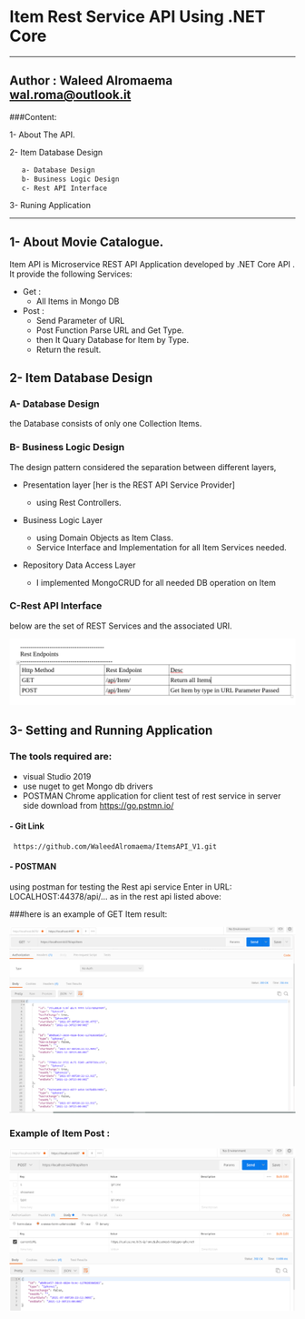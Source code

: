 # Item Rest Service API Using .NET Core
-----------
Author : Waleed Alromaema
         wal.roma@outlook.it
-----------
###Content:

1- About The API.

2- Item Database Design

	   a- Database Design
	   b- Business Logic Design
	   c- Rest API Interface
   
3- Runing Application

----------------
## 1- About Movie Catalogue.

Item API is Microservice REST API Application developed by .NET Core API . It provide the following Services:

- Get :
     - All Items in Mongo DB
- Post :
     - Send Parameter of URL 
     - Post Function Parse URL and Get Type.
     - then It Quary Database for Item by Type.
     - Return the result. 


## 2- Item Database Design

### A- Database Design

the Database consists of only one Collection Items.
   
### B- Business Logic Design

The design pattern considered the separation between different layers,  
- Presentation layer [her is the REST API Service Provider] 
     - using Rest Controllers.
     
- Business Logic Layer
     - using Domain Objects as Item Class.
     - Service Interface and Implementation for all Item Services needed.
     
- Repository Data Access Layer 
     - I implemented MongoCRUD for all needed DB operation on Item
 
       
### C-Rest API Interface
 
 below are the set of REST Services and the associated URI.
 
 ![alt ItemEndpoints](ItemEndpoints.png)   

## 3- Setting and Running Application
### The tools required are: 
-  visual Studio 2019
-  use nuget to get Mongo db drivers
-  POSTMAN Chrome application for client test of rest service in server side download from https://go.pstmn.io/ 


#### - Git Link

```
 https://github.com/WaleedAlromaema/ItemsAPI_V1.git
```

#### - POSTMAN

using postman for testing the Rest api service
Enter in URL: LOCALHOST:44378/api/...
as in the rest api listed above:

###here is an example of GET Item result:

![alt getItem](ItemsGet.png)

### Example of Item Post :

![alt postItem](ItemsPost.png)


